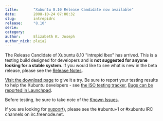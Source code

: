 ```yaml
---
title:       "Xubuntu 8.10 Release Candidate now available"
date:        2008-10-24 07:00:32
slug:        intrepidrc
release:     "8.10"
serie:       
category:    
author:      Elizabeth K. Joseph
author_nick: pleia2
---
```


The Release Candidate of Xubuntu 8.10 "Intrepid Ibex" has arrived. This is a testing build designed for developers and is **not suggested for anyone looking for a stable system**. If you would like to see what is new in the beta release, please see the [Release Notes](https://wiki.ubuntu.com/IntrepidIbex/RC/Xubuntu).

[Visit the download page](http://cdimage.ubuntu.com/xubuntu/releases/8.10/rc/) to give it a try. Be sure to report your testing results to help the Xubuntu developers - see [the ISO testing tracker](http://iso.qa.ubuntu.com/qatracker/build/xubuntu/all), [Bugs can be reported in Launchpad](https://launchpad.net/ubuntu/+filebug/).

Before testing, be sure to take note of the [Known Issues](https://wiki.ubuntu.com/IntrepidIbex/RC/Xubuntu#Known%20Issues).

If you are looking for [support](/help)), please see the #ubuntu+1 or #xubuntu IRC channels on irc.freenode.net.

